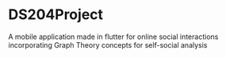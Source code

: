 # DS204Project
A mobile application made in flutter for online social interactions incorporating Graph Theory concepts for self-social analysis
